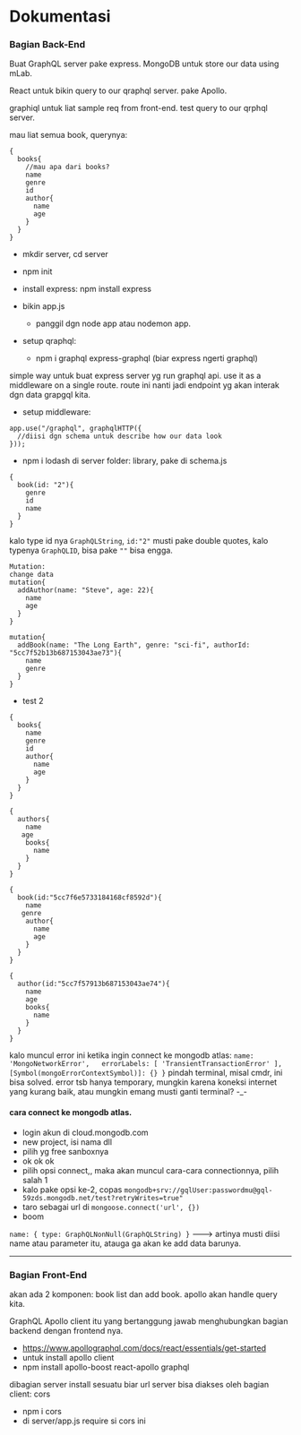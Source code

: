 # Dokumentasi

### Bagian Back-End
Buat GraphQL server pake express.
MongoDB untuk store our data using mLab.

React untuk bikin query to our qraphql server. pake Apollo.

graphiql untuk liat sample req from front-end. test query to our qrphql server.

mau liat semua book, querynya:
```
{
  books{
    //mau apa dari books?
    name
    genre
    id
    author{
      name
      age
    }
  }
}
```
* mkdir server, cd server
* npm init
* install express: npm install express

* bikin app.js
  * panggil dgn node app atau nodemon app.

* setup qraphql:
  * npm i graphql express-graphql (biar express ngerti graphql)

simple way untuk buat express server yg run graphql api. use it as a middleware on a single route. route ini nanti jadi endpoint yg akan interak dgn data grapgql kita.

* setup middleware:
```
app.use("/graphql", graphqlHTTP({
  //diisi dgn schema untuk describe how our data look
}));
```

* npm i lodash di server folder: library, pake di schema.js

```
{
  book(id: "2"){
    genre
    id
    name
  }
}
```

kalo type id nya `GraphQLString`, `id:"2"` musti pake double quotes, kalo typenya `GraphQLID`, bisa pake `""` bisa engga.
```
Mutation:
change data
mutation{
  addAuthor(name: "Steve", age: 22){
    name
    age
  }
}
```

```
mutation{
  addBook(name: "The Long Earth", genre: "sci-fi", authorId: "5cc7f52b13b687153043ae73"){
    name
    genre
  }
}
```

* test 2
```
{
  books{
    name
    genre
    id
    author{
      name
      age
    }
  }
}
```

```
{
  authors{
    name
   age
    books{
      name
    }
  }
}
```

```
{
  book(id:"5cc7f6e5733184168cf8592d"){
    name
   genre
    author{
      name
      age
    }
  }
}
```

```
{
  author(id:"5cc7f57913b687153043ae74"){
    name
    age
    books{
      name
    }
  }
}
```

kalo muncul error ini ketika ingin connect ke mongodb atlas:
`name: 'MongoNetworkError',   errorLabels: [ 'TransientTransactionError' ],   [Symbol(mongoErrorContextSymbol)]: {} }`
pindah terminal, misal cmdr, ini bisa solved. error tsb hanya temporary, mungkin karena koneksi internet yang kurang baik, atau mungkin emang musti ganti terminal? -_-

#### cara connect ke mongodb atlas.
- login akun di cloud.mongodb.com
- new project, isi nama dll
- pilih yg free sanboxnya
- ok ok ok
- pilih opsi connect,, maka akan muncul cara-cara connectionnya, pilih salah 1
- kalo pake opsi ke-2, copas `mongodb+srv://gqlUser:passwordmu@gql-59zds.mongodb.net/test?retryWrites=true"`
- taro sebagai url di `mongoose.connect('url', {})`
- boom

 `name: { type: GraphQLNonNull(GraphQLString) }` ---> artinya musti diisi name atau parameter itu, atauga ga akan ke add data barunya.

-----

### Bagian Front-End
akan ada 2 komponen: book list dan add book.
apollo akan handle query kita. 

GraphQL Apollo client itu yang bertanggung jawab menghubungkan bagian backend dengan frontend nya.

* https://www.apollographql.com/docs/react/essentials/get-started
* untuk install apollo client
* npm install apollo-boost react-apollo graphql

dibagian server install sesuatu biar url server bisa diakses oleh bagian client: cors
* npm i cors
* di server/app.js require si cors ini
